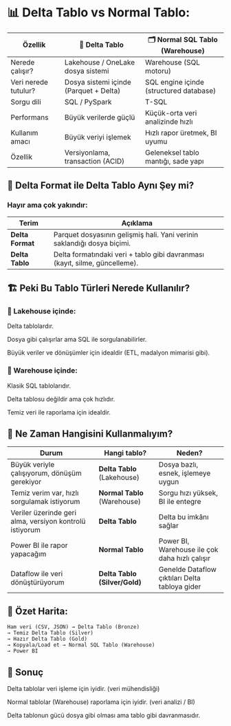 # 📊  Delta Tablo vs Normal Tablo:

| Özellik              | 🧊 Delta Tablo                         | 🗂️ Normal SQL Tablo (Warehouse)        |
| -------------------- | -------------------------------------- | --------------------------------------- |
| Nerede çalışır?      | Lakehouse / OneLake dosya sistemi      | Warehouse (SQL motoru)                  |
| Veri nerede tutulur? | Dosya sistemi içinde (Parquet + Delta) | SQL engine içinde (structured database) |
| Sorgu dili           | SQL / PySpark                          | T-SQL                                   |
| Performans           | Büyük verilerde güçlü                  | Küçük-orta veri analizinde hızlı        |
| Kullanım amacı       | Büyük veriyi işlemek                   | Hızlı rapor üretmek, BI uyumu           |
| Özellik              | Versiyonlama, transaction (ACID)       | Geleneksel tablo mantığı, sade yapı     |


## 🔢  Delta Format ile Delta Tablo Aynı Şey mi?
### Hayır ama çok yakındır:

| Terim            | Açıklama                                                                    |
| ---------------- | --------------------------------------------------------------------------- |
| **Delta Format** | Parquet dosyasının gelişmiş hali. Yani verinin saklandığı dosya biçimi.     |
| **Delta Tablo**  | Delta formatındaki veri + tablo gibi davranması (kayıt, silme, güncelleme). |



## 🏗️ Peki Bu Tablo Türleri Nerede Kullanılır?
### 📁 Lakehouse içinde:
Delta tablolardır.

Dosya gibi çalışırlar ama SQL ile sorgulanabilirler.

Büyük veriler ve dönüşümler için idealdir (ETL, madalyon mimarisi gibi).

### 🏢 Warehouse içinde:
Klasik SQL tablolarıdır.

Delta tablosu değildir ama çok hızlıdır.

Temiz veri ile raporlama için idealdir.

## 🧠 Ne Zaman Hangisini Kullanmalıyım?


| Durum                                                   | Hangi tablo?                  | Neden?                                         |
| ------------------------------------------------------- | ----------------------------- | ---------------------------------------------- |
| Büyük veriyle çalışıyorum, dönüşüm gerekiyor            | **Delta Tablo** (Lakehouse)   | Dosya bazlı, esnek, işlemeye uygun             |
| Temiz verim var, hızlı sorgulamak istiyorum             | **Normal Tablo** (Warehouse)  | Sorgu hızı yüksek, BI ile entegre              |
| Veriler üzerinde geri alma, versiyon kontrolü istiyorum | **Delta Tablo**               | Delta bu imkânı sağlar                         |
| Power BI ile rapor yapacağım                            | **Normal Tablo**              | Power BI, Warehouse ile çok daha hızlı çalışır |
| Dataflow ile veri dönüştürüyorum                        | **Delta Tablo (Silver/Gold)** | Genelde Dataflow çıktıları Delta tabloya gider |


## 🔄 Özet Harita:
```
Ham veri (CSV, JSON) → Delta Tablo (Bronze) 
→ Temiz Delta Tablo (Silver)
→ Hazır Delta Tablo (Gold) 
→ Kopyala/Load et → Normal SQL Tablo (Warehouse)
→ Power BI
```

## 📌 Sonuç
Delta tablolar veri işleme için iyidir. (veri mühendisliği)

Normal tablolar (Warehouse) raporlama için iyidir. (veri analizi / BI)

Delta tablonun gücü dosya gibi olması ama tablo gibi davranmasıdır.